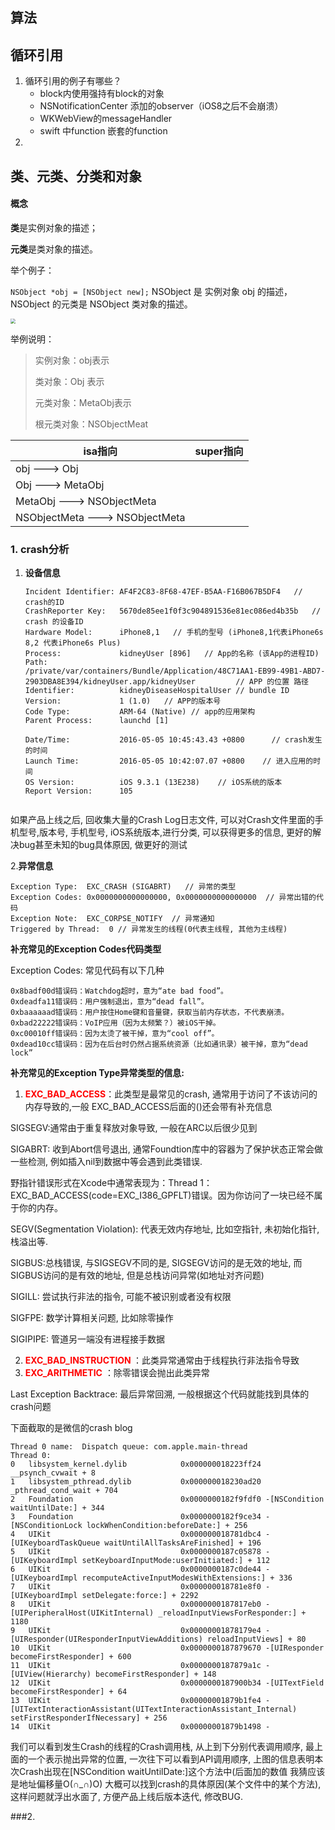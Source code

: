 ## 算法



## 循环引用

1. 循环引用的例子有哪些？
   * block内使用强持有block的对象
   * NSNotificationCenter 添加的observer（iOS8之后不会崩溃）
   * WKWebView的messageHandler
   * swift 中function 嵌套的function
2. 





## 类、元类、分类和对象

#### 概念

**类**是实例对象的描述；

**元类**是类对象的描述。

 举个例子：

 `NSObject *obj = [NSObject new];` NSObject 是 实例对象 obj 的描述，NSObject 的元类是 NSObject 类对象的描述。

<img src="/Users/tangh/yuki/ios_project/YLNote/YLNote/LocalFiles/markdown/images/meat_class.png" style="zoom:50%;" />

举例说明：

> 实例对象：obj表示
>
> 类对象：Obj 表示
>
> 元类对象：MetaObj表示
>
> 根元类对象：NSObjectMeat

| isa指向                        | super指向 |
| ------------------------------ | --------- |
| obj ---> Obj                   |           |
| Obj ---> MetaObj               |           |
| MetaObj ---> NSObjectMeta      |           |
| NSObjectMeta ---> NSObjectMeta |           |



### 1. crash分析

1. **设备信息**

   ```objc
   Incident Identifier: AF4F2C83-8F68-47EF-B5AA-F16B067B5DF4   // crash的ID
   CrashReporter Key:   5670de85ee1f0f3c904891536e81ec086ed4b35b   // crash 的设备ID
   Hardware Model:      iPhone8,1   // 手机的型号 (iPhone8,1代表iPhone6s  8,2 代表iPhone6s Plus)
   Process:             kidneyUser [896]   // App的名称 (该App的进程ID)
   Path:                /private/var/containers/Bundle/Application/48C71AA1-EB99-49B1-ABD7-2903DBA8E394/kidneyUser.app/kidneyUser         // APP 的位置 路径
   Identifier:          kidneyDiseaseHospitalUser // bundle ID
   Version:             1 (1.0)   // APP的版本号
   Code Type:           ARM-64 (Native) // app的应用架构
   Parent Process:      launchd [1]
   
   Date/Time:           2016-05-05 10:45:43.43 +0800      // crash发生的时间
   Launch Time:         2016-05-05 10:42:07.07 +0800    // 进入应用的时间
   OS Version:          iOS 9.3.1 (13E238)    // iOS系统的版本
   Report Version:      105
   
   
   ```

   

如果产品上线之后, 回收集大量的Crash Log日志文件, 可以对Crash文件里面的手机型号,版本号, 手机型号, iOS系统版本,进行分类, 可以获得更多的信息, 更好的解决bug甚至未知的bug具体原因, 做更好的测试

2.**异常信息**

```objc
Exception Type:  EXC_CRASH (SIGABRT)   // 异常的类型
Exception Codes: 0x0000000000000000, 0x0000000000000000  // 异常出错的代码
Exception Note:  EXC_CORPSE_NOTIFY  // 异常通知
Triggered by Thread:  0 // 异常发生的线程(0代表主线程, 其他为主线程)
```

**补充常见的Exception Codes代码类型**

Exception Codes:   常见代码有以下几种

```objc
0x8badf00d错误码：Watchdog超时，意为“ate bad food”。
0xdeadfa11错误码：用户强制退出，意为“dead fall”。
0xbaaaaaad错误码：用户按住Home键和音量键，获取当前内存状态，不代表崩溃。                             0xbad22222错误码：VoIP应用（因为太频繁？）被iOS干掉。
0xc00010ff错误码：因为太烫了被干掉，意为“cool off”。
0xdead10cc错误码：因为在后台时仍然占据系统资源（比如通讯录）被干掉，意为“dead lock”
```

**补充常见的Exception Type异常类型的信息:**

1. **<font color="red">EXC_BAD_ACCESS</font>**：此类型是最常见的crash, 通常用于访问了不该访问的内存导致的,一般     EXC_BAD_ACCESS后面的()还会带有补充信息

SIGSEGV:通常由于重复释放对象导致, 一般在ARC以后很少见到

SIGABRT: 收到Abort信号退出, 通常Foundtion库中的容器为了保护状态正常会做一些检测, 例如插入nil到数据中等会遇到此类错误.

野指针错误形式在Xcode中通常表现为：Thread 1：EXC_BAD_ACCESS(code=EXC_I386_GPFLT)错误。因为你访问了一块已经不属于你的内存。

SEGV(Segmentation Violation): 代表无效内存地址, 比如空指针, 未初始化指针, 栈溢出等.

SIGBUS:总栈错误, 与SIGSEGV不同的是, SIGSEGV访问的是无效的地址, 而SIGBUS访问的是有效的地址, 但是总栈访问异常(如地址对齐问题)

SIGILL: 尝试执行非法的指令, 可能不被识别或者没有权限

SIGFPE: 数学计算相关问题, 比如除零操作

SIGIPIPE: 管道另一端没有进程接手数据

2. **<font color="red"> EXC_BAD_INSTRUCTION </font>**：此类异常通常由于线程执行非法指令导致
3. <font color="red">**EXC_ARITHMETIC** </font>：除零错误会抛出此类异常
                                                   

Last Exception Backtrace: 最后异常回溯, 一般根据这个代码就能找到具体的crash问题

下面截取的是微信的crash blog

```objc
Thread 0 name:  Dispatch queue: com.apple.main-thread
Thread 0:
0   libsystem_kernel.dylib            0x000000018223ff24 __psynch_cvwait + 8
1   libsystem_pthread.dylib           0x000000018230ad20 _pthread_cond_wait + 704
2   Foundation                        0x0000000182f9fdf0 -[NSCondition waitUntilDate:] + 344
3   Foundation                        0x0000000182f9ce34 -[NSConditionLock lockWhenCondition:beforeDate:] + 256
4   UIKit                             0x000000018781dbc4 -[UIKeyboardTaskQueue waitUntilAllTasksAreFinished] + 196
5   UIKit                             0x0000000187c05878 -[UIKeyboardImpl setKeyboardInputMode:userInitiated:] + 112
6   UIKit                             0x0000000187c0de44 -[UIKeyboardImpl recomputeActiveInputModesWithExtensions:] + 336
7   UIKit                             0x000000018781e8f0 -[UIKeyboardImpl setDelegate:force:] + 2292
8   UIKit                             0x0000000187817eb0 -[UIPeripheralHost(UIKitInternal) _reloadInputViewsForResponder:] + 1180
9   UIKit                             0x00000001878179e4 -[UIResponder(UIResponderInputViewAdditions) reloadInputViews] + 80
10  UIKit                             0x0000000187879670 -[UIResponder becomeFirstResponder] + 600
11  UIKit                             0x0000000187879a1c -[UIView(Hierarchy) becomeFirstResponder] + 148
12  UIKit                             0x0000000187900b34 -[UITextField becomeFirstResponder] + 64
13  UIKit                             0x00000001879b1fe4 -[UITextInteractionAssistant(UITextInteractionAssistant_Internal) setFirstResponderIfNecessary] + 256
14  UIKit                             0x00000001879b1498 -
```

我们可以看到发生Crash的线程的Crash调用栈, 从上到下分别代表调用顺序, 最上面的一个表示抛出异常的位置, 一次往下可以看到API调用顺序, 上图的信息表明本次Crash出现在[NSCondition waitUntilDate:]这个方法中(后面加的数值 我猜应该是地址偏移量O(∩_∩)O) 大概可以找到crash的具体原因(某个文件中的某个方法), 这样问题就浮出水面了, 方便产品上线后版本迭代, 修改BUG.

###2.